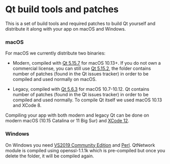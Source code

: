 # Qt build tools and patches

This is a set of build tools and required patches to build Qt yourself and distribute it along with your app on macOS and Windows.

### macOS

For macOS we currently distribute two binaries:

- Modern, compiled with [Qt 5.15.7](5.15.7) for macOS 10.13+. If you do not own a commercial license, you can still use [Qt 5.15.2](5.15.2), the folder contains number of patches (found in the Qt issues tracker) in order to be compiled and used normally on macOS.

- Legacy, compiled with [Qt 5.6.3](5.6.3) for macOS 10.7-10.12. Qt contains number of patches (found in the Qt issues tracker) in order to be compiled and used normally. To compile Qt itself we used macOS 10.13 and XCode 8. 

Compiling your app with both modern and legacy Qt can be done on modern macOS (10.15 Catalina or 11 Big Sur) and [XCode 12](https://apps.apple.com/us/app/xcode/id497799835?mt=12).

### Windows

On Windows you need [VS2019 Community Edition](https://visualstudio.microsoft.com/downloads/) and [Perl](https://strawberryperl.com/). QtNetwork module is compiled using openssl-1.1.1k which is pre-compiled but once you delete the folder, it will be compiled again.
